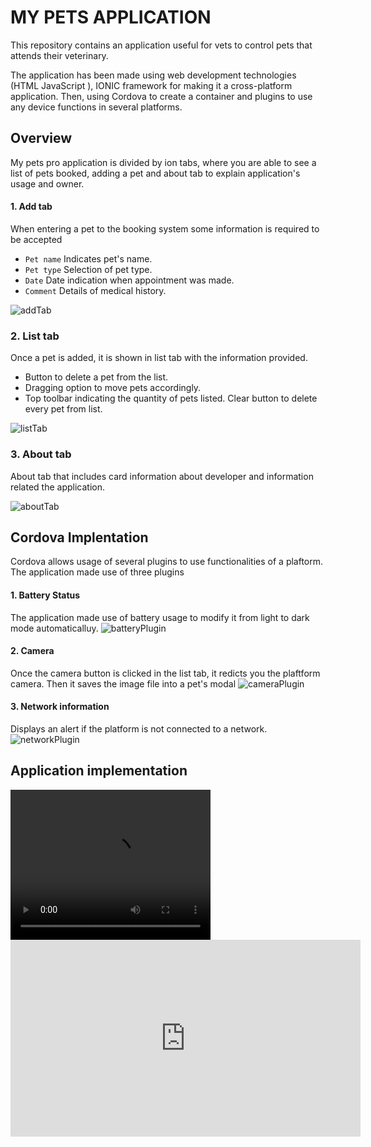 # MY PETS APPLICATION
This repository contains an application useful for vets to control pets that attends their veterinary.

The application has been made using web development technologies (HTML JavaScript ), IONIC framework for making it a cross-platform application. Then, using Cordova to create a container and plugins to use any device functions in several platforms.

## Overview
My pets pro application is divided by ion tabs, where you are able to see a list of pets booked, adding a pet and about tab to explain application's usage and owner.

#### 1. Add tab
When entering a pet to the booking system some information is required to be accepted

+ `Pet name` Indicates pet's name.
+ `Pet type` Selection of pet type.
+ `Date` Date indication when appointment was made.
+ `Comment` Details of medical history.

![addTab](resources/addTab.png)

### 2. List tab
Once a pet is added, it is shown in list tab with the information provided.
+ Button to delete a pet from the list.
+ Dragging option to move pets accordingly.
+ Top toolbar indicating the quantity of pets listed. Clear button to delete every pet from list.

 ![listTab](resources/listTab.png)


### 3. About tab
About tab that includes card information about developer and information related the application.

![aboutTab](resources/aboutTab.png)

## Cordova Implentation
Cordova allows usage of several plugins to use functionalities of a plaftorm. The application made use of three plugins

#### 1. Battery Status
The application made use of battery usage to modify it from light to dark mode automaticalluy.
![batteryPlugin](resources/batteryPlugin.png)
#### 2. Camera
Once the camera button is clicked in the list tab, it redicts you the plaftform camera. Then it saves the image file into a pet's modal
![cameraPlugin](resources/cameraPlugin.png)
#### 3. Network information
Displays an alert if the platform is not connected to a network.
![networkPlugin](resources/networkPlugin.png)

## Application implementation
<video width="320" height="240" controls>
  <source src="resources/myPetsPro.mp4" type="video/mp4">
</video>

  <iframe width="560" height="315"
src="https://www.youtube.com/watch?v=Ui30aoTtX_4" 
frameborder="0" 
allow="accelerometer; autoplay; encrypted-media; gyroscope; picture-in-picture" 
allowfullscreen></iframe>
